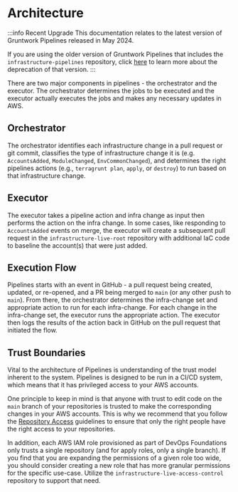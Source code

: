 # Architecture

:::info Recent Upgrade
This documentation relates to the latest version of Gruntwork Pipelines released in May 2024.

If you are using the older version of Gruntwork Pipelines that includes the `infrastructure-pipelines` repository, click [here](../../infrastructure-pipelines/overview/deprecation.md) to learn more about the deprecation of that version.
:::

There are two major components in pipelines - the orchestrator and the executor. The orchestrator determines the jobs to be executed and the executor actually executes the jobs and makes any necessary updates in AWS.

## Orchestrator

The orchestrator identifies each infrastructure change in a pull request or git commit, classifies the type of infrastructure change it is (e.g. `AccountsAdded`, `ModuleChanged`, `EnvCommonChanged`), and determines the right pipelines actions (e.g., `terragrunt plan`, `apply`, or `destroy`) to run based on that infrastructure change.

## Executor

The executor takes a pipeline action and infra change as input then performs the action on the infra change. In some cases, like responding to `AccountsAdded` events on merge, the executor will create a subsequent pull request in the `infrastructure-live-root` repository with additional IaC code to baseline the account(s) that were just added.

## Execution Flow

Pipelines starts with an event in GitHub - a pull request being created, updated, or re-opened, and a PR being merged to `main` (or any other push to `main`). From there, the orchestrator determines the infra-change set and appropriate action to run for each infra-change. For each change in the infra-change set, the executor runs the appropriate action. The executor then logs the results of the action back in GitHub on the pull request that initiated the flow.

## Trust Boundaries

Vital to the architecture of Pipelines is understanding of the trust model inherent to the system. Pipelines is designed to be run in a CI/CD system, which means that it has privileged access to your AWS accounts.

One principle to keep in mind is that anyone with trust to edit code on the `main` branch of your repositories is trusted to make the corresponding changes in your AWS accounts. This is why we recommend that you follow the [Repository Access](../security/repository-access.md) guidelines to ensure that only the right people have the right access to your repositories.

In addition, each AWS IAM role provisioned as part of DevOps Foundations only trusts a single repository (and for apply roles, only a single branch). If you find that you are expanding the permissions of a given role too wide, you should consider creating a new role that has more granular permissions for the specific use-case. Utilize the `infrastructure-live-access-control` repository to support that need.


<!-- ##DOCS-SOURCER-START
{
  "sourcePlugin": "local-copier",
  "hash": "7849eafdb71da19971fc4621d286755c"
}
##DOCS-SOURCER-END -->
